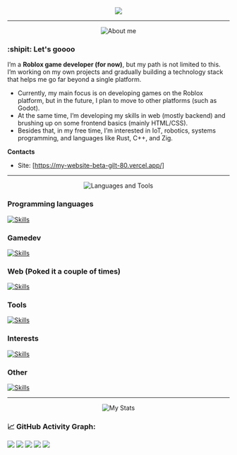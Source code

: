 <div id="header" align="center">
<img src ="https://www.demirramon.com/gen/undertale_text_box.png?text=Hi%20there%0AWelcome%20to%20my%20page&box=deltarune&character=custom&expression=https%3A%2F%2Fdemirramon-media.s3.us-east-2.amazonaws.com%2Fundertale%2Fchar%2Ftemp%2Fexpressions%2F1758650708_4105.png&size=2&t=1758650774"> 
</div>



---

<div align="center">  
<img src="https://www.demirramon.com/gen/undertale_text_box.png?text=About%20me&box=deltarune&character=custom&expression=https%3A%2F%2Fdemirramon-media.s3.us-east-2.amazonaws.com%2Fundertale%2Fchar%2Ftemp%2Fexpressions%2F1758650708_4105.png&size=2&t=1758651146" alt="About me">
</div>

### :shipit: Let's goooo

I’m a **Roblox game developer (for now)**, but my path is not limited to this.  
I’m working on my own projects and gradually building a technology stack that helps me go far beyond a single platform.  

- Currently, my main focus is on developing games on the Roblox platform, but in the future, I plan to move to other platforms (such as Godot).  
- At the same time, I’m developing my skills in web (mostly backend) and brushing up on some frontend basics (mainly HTML/CSS).  
- Besides that, in my free time, I’m interested in IoT, robotics, systems programming, and languages like Rust, C++, and Zig.  

**Contacts**
- Site: [https://my-website-beta-gilt-80.vercel.app/]
 


---

<div align="center">
<img src="https://www.demirramon.com/gen/undertale_text_box.png?text=Languages%20and%20Tools&box=deltarune&character=custom&expression=https%3A%2F%2Fdemirramon-media.s3.us-east-2.amazonaws.com%2Fundertale%2Fchar%2Ftemp%2Fexpressions%2F1758650708_4105.png&size=2&t=1758651120" alt="Languages ​​and Tools">
</div> 

### Programming languages 
[![Skills](https://skills.syvixor.com/api/icons?i=cpp,rust,lua,python,golang,crystal)](https://github.com/syvixor/skills-icons)

### Gamedev
[![Skills](https://skills.syvixor.com/api/icons?perline=15&i=aseprite,blender,godot)](https://github.com/syvixor/skills-icons)

### Web (Poked it a couple of times)
[![Skills](https://skills.syvixor.com/api/icons?i=crystal,nginx,postgresql,redis,html,css3)](https://github.com/syvixor/skills-icons)

### Tools
[![Skills](https://skills.syvixor.com/api/icons?i=clion,goland,zed,neovim,sublime,git,gitbash,github,githubactions,codeberg,balenaetcher,penpot)](https://github.com/syvixor/skills-icons)

### Interests
[![Skills](https://skills.syvixor.com/api/icons?i=bash,powershell,linux,windows,arduino,raspberrypi)](https://github.com/syvixor/skills-icons)

### Other
[![Skills](https://skills.syvixor.com/api/icons?i=markdown,assembly,archlinux,docker,obsidian,vercel,stackoverflow,reddit,telegram,obs,codeforces,leetcode,polars)](https://github.com/syvixor/skills-icons)

---

<div align="center">
  
<img src="https://www.demirramon.com/gen/undertale_text_box.png?text=My%20stats&box=deltarune&character=custom&expression=https%3A%2F%2Fdemirramon-media.s3.us-east-2.amazonaws.com%2Fundertale%2Fchar%2Ftemp%2Fexpressions%2F1758650708_4105.png&size=2&t=1758651074" alt="My Stats">
  
</div>


### 📈 GitHub Activity Graph:
![](http://github-profile-summary-cards.vercel.app/api/cards/profile-details?username=FixitFun&theme=nord_dark)
![](http://github-profile-summary-cards.vercel.app/api/cards/stats?username=FixitFun&theme=nord_dark)
![](http://github-profile-summary-cards.vercel.app/api/cards/productive-time?username=FixitFun&theme=nord_dark)
![](http://github-profile-summary-cards.vercel.app/api/cards/repos-per-language?username=FixitFun&theme=nord_dark)
![](http://github-profile-summary-cards.vercel.app/api/cards/most-commit-language?username=FixitFun&theme=nord_dark)
